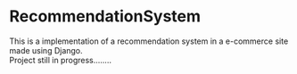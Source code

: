 # RecommendationSystem
This is a implementation of a recommendation system in a e-commerce site made using Django.
<br>
Project still in progress........
